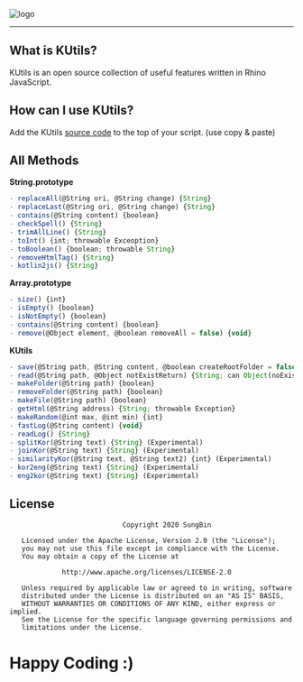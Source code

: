 ![logo](https://raw.githubusercontent.com/sungbin5304/KUtils/master/20200605_011000_0000.png)

-------

## What is KUtils?
KUtils is an open source collection of useful features written in Rhino JavaScript.

## How can I use KUtils?
Add the KUtils [source code](https://github.com/sungbin5304/KUtils/blob/master/KUtils.js) to the top of your script. (use copy & paste)

## All Methods
**String.prototype**
```js
- replaceAll(@String ori, @String change) {String}
- replaceLast(@String ori, @String change) {String}
- contains(@String content) {boolean}
- checkSpell() {String}
- trimAllLine() {String}
- toInt() {int; throwable Exceoption}
- toBoolean() {boolean; throwable String}
- removeHtmlTag() {String}
- kotlin2js() {String}
```

**Array.prototype**
```js
- size() {int} 
- isEmpty() {boolean}
- isNotEmpty() {boolean}
- contains(@String content) {boolean}
- remove(@Object element, @boolean removeAll = false) {void}
```

**KUtils**
```js
- save(@String path, @String content, @boolean createRootFolder = false) {void}
- read(@String path, @Object notExistReturn) {String; can Object(noExistReturn)}
- makeFolder(@String path) {boolean}
- removeFolder(@String path) {boolean}
- makeFile(@String path) {boolean}
- getHtml(@String address) {String; throwable Exception}
- makeRandom(@int max, @int min) {int}
- fastLog(@String content) {void}
- readLog() {String}
- splitKor(@String text) {String} (Experimental)
- joinKor(@String text) {String} (Experimental)
- similarityKor(@String text, @String text2) {int} (Experimental)
- kor2eng(@String text) {String} (Experimental)
- eng2kor(@String text) {String} (Experimental)
```

## License
```
                            Copyright 2020 SungBin

   Licensed under the Apache License, Version 2.0 (the "License");
   you may not use this file except in compliance with the License.
   You may obtain a copy of the License at

             http://www.apache.org/licenses/LICENSE-2.0

   Unless required by applicable law or agreed to in writing, software
   distributed under the License is distributed on an "AS IS" BASIS,
   WITHOUT WARRANTIES OR CONDITIONS OF ANY KIND, either express or implied.
   See the License for the specific language governing permissions and
   limitations under the License.
```


# Happy Coding :)

